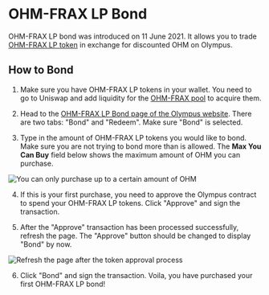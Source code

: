 # OHM-FRAX LP Bond

OHM-FRAX LP bond was introduced on 11 June 2021. It allows you to trade [OHM-FRAX LP token](https://v2.info.uniswap.org/pair/0x2dce0dda1c2f98e0f171de8333c3c6fe1bbf4877) in exchange for discounted OHM on Olympus.

## How to Bond

1. Make sure you have OHM-FRAX LP tokens in your wallet. You need to go to Uniswap and add liquidity for the [OHM-FRAX pool](https://v2.info.uniswap.org/pair/0x2dce0dda1c2f98e0f171de8333c3c6fe1bbf4877) to acquire them.

2. Head to the [OHM-FRAX LP Bond page of the Olympus website](https://app.olympusdao.finance/#/bonds/ohm_frax_lp). There are two tabs: "Bond" and "Redeem". Make sure "Bond" is selected.

3. Type in the amount of OHM-FRAX LP tokens you would like to bond. Make sure you are not trying to bond more than is allowed. The **Max You Can Buy** field below shows the maximum amount of OHM you can purchase.

![You can only purchase up to a certain amount of OHM](../../.gitbook/assets/max_you_can_buy.png)

4. If this is your first purchase, you need to approve the Olympus contract to spend your OHM-FRAX LP tokens. Click "Approve" and sign the transaction.

5. After the "Approve" transaction has been processed successfully, refresh the page. The "Approve" button should be changed to display "Bond" by now.

![Refresh the page after the token approval process](../../.gitbook/assets/bond_ohm_frax_refresh.png)

6. Click "Bond" and sign the transaction. Voila, you have purchased your first OHM-FRAX LP bond!

